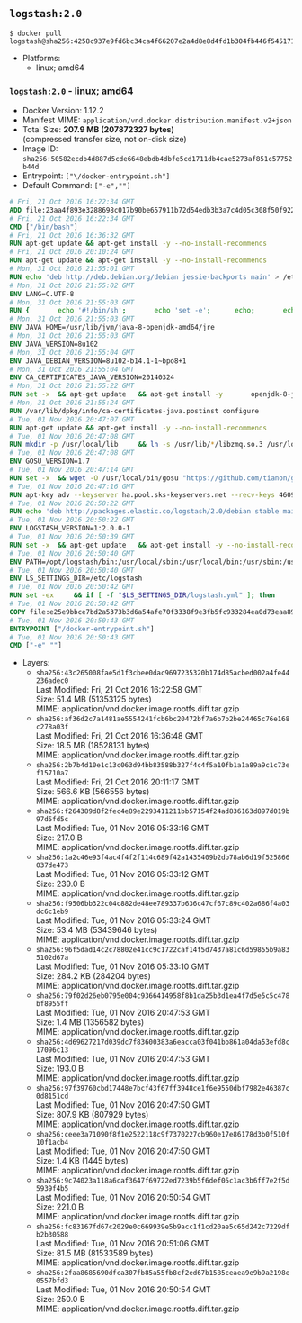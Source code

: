 ## `logstash:2.0`

```console
$ docker pull logstash@sha256:4258c937e9fd6bc34ca4f66207e2a4d8e8d4fd1b304fb446f54517122cab7e41
```

-	Platforms:
	-	linux; amd64

### `logstash:2.0` - linux; amd64

-	Docker Version: 1.12.2
-	Manifest MIME: `application/vnd.docker.distribution.manifest.v2+json`
-	Total Size: **207.9 MB (207872327 bytes)**  
	(compressed transfer size, not on-disk size)
-	Image ID: `sha256:50582ecdb4d887d5cde6648ebdb4dbfe5cd1711db4cae5273af851c57752b44d`
-	Entrypoint: `["\/docker-entrypoint.sh"]`
-	Default Command: `["-e",""]`

```dockerfile
# Fri, 21 Oct 2016 16:22:34 GMT
ADD file:23aa4f893e3288698c017b90be657911b72d54edb3b3a7c4d05c308f50f9228f in / 
# Fri, 21 Oct 2016 16:22:34 GMT
CMD ["/bin/bash"]
# Fri, 21 Oct 2016 16:36:32 GMT
RUN apt-get update && apt-get install -y --no-install-recommends 		ca-certificates 		curl 		wget 	&& rm -rf /var/lib/apt/lists/*
# Fri, 21 Oct 2016 20:10:24 GMT
RUN apt-get update && apt-get install -y --no-install-recommends 		bzip2 		unzip 		xz-utils 	&& rm -rf /var/lib/apt/lists/*
# Mon, 31 Oct 2016 21:55:01 GMT
RUN echo 'deb http://deb.debian.org/debian jessie-backports main' > /etc/apt/sources.list.d/jessie-backports.list
# Mon, 31 Oct 2016 21:55:02 GMT
ENV LANG=C.UTF-8
# Mon, 31 Oct 2016 21:55:03 GMT
RUN { 		echo '#!/bin/sh'; 		echo 'set -e'; 		echo; 		echo 'dirname "$(dirname "$(readlink -f "$(which javac || which java)")")"'; 	} > /usr/local/bin/docker-java-home 	&& chmod +x /usr/local/bin/docker-java-home
# Mon, 31 Oct 2016 21:55:03 GMT
ENV JAVA_HOME=/usr/lib/jvm/java-8-openjdk-amd64/jre
# Mon, 31 Oct 2016 21:55:03 GMT
ENV JAVA_VERSION=8u102
# Mon, 31 Oct 2016 21:55:04 GMT
ENV JAVA_DEBIAN_VERSION=8u102-b14.1-1~bpo8+1
# Mon, 31 Oct 2016 21:55:04 GMT
ENV CA_CERTIFICATES_JAVA_VERSION=20140324
# Mon, 31 Oct 2016 21:55:22 GMT
RUN set -x 	&& apt-get update 	&& apt-get install -y 		openjdk-8-jre-headless="$JAVA_DEBIAN_VERSION" 		ca-certificates-java="$CA_CERTIFICATES_JAVA_VERSION" 	&& rm -rf /var/lib/apt/lists/* 	&& [ "$JAVA_HOME" = "$(docker-java-home)" ]
# Mon, 31 Oct 2016 21:55:24 GMT
RUN /var/lib/dpkg/info/ca-certificates-java.postinst configure
# Tue, 01 Nov 2016 20:47:07 GMT
RUN apt-get update && apt-get install -y --no-install-recommends 		apt-transport-https 		libzmq3 	&& rm -rf /var/lib/apt/lists/*
# Tue, 01 Nov 2016 20:47:08 GMT
RUN mkdir -p /usr/local/lib 	&& ln -s /usr/lib/*/libzmq.so.3 /usr/local/lib/libzmq.so
# Tue, 01 Nov 2016 20:47:08 GMT
ENV GOSU_VERSION=1.7
# Tue, 01 Nov 2016 20:47:14 GMT
RUN set -x 	&& wget -O /usr/local/bin/gosu "https://github.com/tianon/gosu/releases/download/$GOSU_VERSION/gosu-$(dpkg --print-architecture)" 	&& wget -O /usr/local/bin/gosu.asc "https://github.com/tianon/gosu/releases/download/$GOSU_VERSION/gosu-$(dpkg --print-architecture).asc" 	&& export GNUPGHOME="$(mktemp -d)" 	&& gpg --keyserver ha.pool.sks-keyservers.net --recv-keys B42F6819007F00F88E364FD4036A9C25BF357DD4 	&& gpg --batch --verify /usr/local/bin/gosu.asc /usr/local/bin/gosu 	&& rm -r "$GNUPGHOME" /usr/local/bin/gosu.asc 	&& chmod +x /usr/local/bin/gosu 	&& gosu nobody true
# Tue, 01 Nov 2016 20:47:16 GMT
RUN apt-key adv --keyserver ha.pool.sks-keyservers.net --recv-keys 46095ACC8548582C1A2699A9D27D666CD88E42B4
# Tue, 01 Nov 2016 20:50:22 GMT
RUN echo 'deb http://packages.elastic.co/logstash/2.0/debian stable main' > /etc/apt/sources.list.d/logstash.list
# Tue, 01 Nov 2016 20:50:22 GMT
ENV LOGSTASH_VERSION=1:2.0.0-1
# Tue, 01 Nov 2016 20:50:39 GMT
RUN set -x 	&& apt-get update 	&& apt-get install -y --no-install-recommends logstash=$LOGSTASH_VERSION 	&& rm -rf /var/lib/apt/lists/*
# Tue, 01 Nov 2016 20:50:40 GMT
ENV PATH=/opt/logstash/bin:/usr/local/sbin:/usr/local/bin:/usr/sbin:/usr/bin:/sbin:/bin
# Tue, 01 Nov 2016 20:50:40 GMT
ENV LS_SETTINGS_DIR=/etc/logstash
# Tue, 01 Nov 2016 20:50:42 GMT
RUN set -ex 	&& if [ -f "$LS_SETTINGS_DIR/logstash.yml" ]; then 		sed -ri 's!^(path.log|path.config):!#&!g' "$LS_SETTINGS_DIR/logstash.yml"; 	fi
# Tue, 01 Nov 2016 20:50:42 GMT
COPY file:e25e9bbce7bd2a5373b3d6a54afe70f3338f9e3fb5fc933284ea0d73eaa8985c in / 
# Tue, 01 Nov 2016 20:50:43 GMT
ENTRYPOINT ["/docker-entrypoint.sh"]
# Tue, 01 Nov 2016 20:50:43 GMT
CMD ["-e" ""]
```

-	Layers:
	-	`sha256:43c265008fae5d1f3cbee0dac9697235320b174d85acbed002a4fe44236adec0`  
		Last Modified: Fri, 21 Oct 2016 16:22:58 GMT  
		Size: 51.4 MB (51353125 bytes)  
		MIME: application/vnd.docker.image.rootfs.diff.tar.gzip
	-	`sha256:af36d2c7a1481ae5554241fcb6bc20472bf7a6b7b2be24465c76e168c278a03f`  
		Last Modified: Fri, 21 Oct 2016 16:36:48 GMT  
		Size: 18.5 MB (18528131 bytes)  
		MIME: application/vnd.docker.image.rootfs.diff.tar.gzip
	-	`sha256:2b7b4d10e1c13c063d94bb83588b327f4c4f5a10fb1a1a89a9c1c73ef15710a7`  
		Last Modified: Fri, 21 Oct 2016 20:11:17 GMT  
		Size: 566.6 KB (566556 bytes)  
		MIME: application/vnd.docker.image.rootfs.diff.tar.gzip
	-	`sha256:f264389d8f2fec4e89e2293411211bb57154f24ad836163d897d019b97d5fd5c`  
		Last Modified: Tue, 01 Nov 2016 05:33:16 GMT  
		Size: 217.0 B  
		MIME: application/vnd.docker.image.rootfs.diff.tar.gzip
	-	`sha256:1a2c46e93f4ac4f4f2f114c689f42a1435409b2db78ab6d19f525866037de473`  
		Last Modified: Tue, 01 Nov 2016 05:33:12 GMT  
		Size: 239.0 B  
		MIME: application/vnd.docker.image.rootfs.diff.tar.gzip
	-	`sha256:f9506bb322c04c882de48ee789337b636c47cf67c89c402a686f4a03dc6c1eb9`  
		Last Modified: Tue, 01 Nov 2016 05:33:24 GMT  
		Size: 53.4 MB (53439646 bytes)  
		MIME: application/vnd.docker.image.rootfs.diff.tar.gzip
	-	`sha256:96f5dad14c2c78802e41cc9c1722caf14f5d7437a81c6d59855b9a835102d67a`  
		Last Modified: Tue, 01 Nov 2016 05:33:10 GMT  
		Size: 284.2 KB (284204 bytes)  
		MIME: application/vnd.docker.image.rootfs.diff.tar.gzip
	-	`sha256:79f02d26eb0795e004c9366414958f8b1da25b3d1ea4f7d5e5c5c478bf8955ff`  
		Last Modified: Tue, 01 Nov 2016 20:47:53 GMT  
		Size: 1.4 MB (1356582 bytes)  
		MIME: application/vnd.docker.image.rootfs.diff.tar.gzip
	-	`sha256:4d69627217d039dc7f83600383a6eacca03f041bb861a04da53efd8c17096c13`  
		Last Modified: Tue, 01 Nov 2016 20:47:53 GMT  
		Size: 193.0 B  
		MIME: application/vnd.docker.image.rootfs.diff.tar.gzip
	-	`sha256:97f39760cbd17448e7bcf43f67ff3948ce1f6e9550dbf7982e46387c0d8151cd`  
		Last Modified: Tue, 01 Nov 2016 20:47:50 GMT  
		Size: 807.9 KB (807929 bytes)  
		MIME: application/vnd.docker.image.rootfs.diff.tar.gzip
	-	`sha256:ceee3a71090f8f1e2522118c9f7370227cb960e17e86178d3b0f510f10f1acb4`  
		Last Modified: Tue, 01 Nov 2016 20:47:50 GMT  
		Size: 1.4 KB (1445 bytes)  
		MIME: application/vnd.docker.image.rootfs.diff.tar.gzip
	-	`sha256:9c74023a118a6caf3647f69722ed7239b5f6def05c1ac3b6ff7e2f5d5939f4b5`  
		Last Modified: Tue, 01 Nov 2016 20:50:54 GMT  
		Size: 221.0 B  
		MIME: application/vnd.docker.image.rootfs.diff.tar.gzip
	-	`sha256:fc83167fd67c2029e0c669939e5b9acc1f1cd20ae5c65d242c7229dfb2b30588`  
		Last Modified: Tue, 01 Nov 2016 20:51:06 GMT  
		Size: 81.5 MB (81533589 bytes)  
		MIME: application/vnd.docker.image.rootfs.diff.tar.gzip
	-	`sha256:2faa8685690dfca307fb85a55fb8cf2ed67b1585ceaea9e9b9a2198e0557bfd3`  
		Last Modified: Tue, 01 Nov 2016 20:50:54 GMT  
		Size: 250.0 B  
		MIME: application/vnd.docker.image.rootfs.diff.tar.gzip
